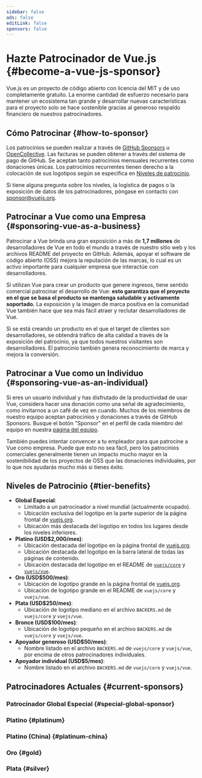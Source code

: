 ```yaml
---
sidebar: false
ads: false
editLink: false
sponsors: false
---
```


<script setup>
import SponsorsGroup from '@theme/components/SponsorsGroup.vue'
</script>

# Hazte Patrocinador de Vue.js {#become-a-vue-js-sponsor}

Vue.js es un proyecto de código abierto con licencia del MIT y de uso completamente gratuito.
La enorme cantidad de esfuerzo necesario para mantener un ecosistema tan grande y desarrollar nuevas características para el proyecto solo se hace sostenible gracias al generoso respaldo financiero de nuestros patrocinadores.

## Cómo Patrocinar {#how-to-sponsor}

Los patrocinios se pueden realizar a través de [GitHub Sponsors](https://github.com/sponsors/yyx990803) u [OpenCollective](https://opencollective.com/vuejs). Las facturas se pueden obtener a través del sistema de pago de GitHub. Se aceptan tanto patrocinios mensuales recurrentes como donaciones únicas. Los patrocinios recurrentes tienen derecho a la colocación de sus logotipos según se especifica en [Niveles de patrocinio](#niveles-de-patrocinio).

Si tiene alguna pregunta sobre los niveles, la logística de pagos o la exposición de datos de los patrocinadores, póngase en contacto con [sponsor@vuejs.org](mailto:sponsor@vuejs.org).

## Patrocinar a Vue como una Empresa {#sponsoring-vue-as-a-business}

Patrocinar a Vue brinda una gran exposición a más de **1,7 millones** de desarrolladores de Vue en todo el mundo a través de nuestro sitio web y los archivos README del proyecto en GitHub. Además, apoyar el software de código abierto (OSS) mejora la reputación de las marcas, lo cual es un activo importante para cualquier empresa que interactúe con desarrolladores.

Si utilizan Vue para crear un producto que genere ingresos, tiene sentido comercial patrocinar el desarrollo de Vue: **esto garantiza que el proyecto en el que se basa el producto se mantenga saludable y activamente soportado.** La exposición y la imagen de marca positiva en la comunidad Vue también hace que sea más fácil atraer y reclutar desarrolladores de Vue.

Si se está creando un producto en el que el target de clientes son desarrolladores, se obtendrá tráfico de alta calidad a través de la exposición del patrocinio, ya que todos nuestros visitantes son desarrolladores. El patrocinio también genera reconocimiento de marca y mejora la conversión.

## Patrocinar a Vue como un Individuo {#sponsoring-vue-as-an-individual}

Si eres un usuario individual y has disfrutado de la productividad de usar Vue, considera hacer una donación como una señal de agradecimiento, como invitarnos a un café de vez en cuando. Muchos de los miembros de nuestro equipo aceptan patrocinios y donaciones a través de GitHub Sponsors. Busque el botón "Sponsor" en el perfil de cada miembro del equipo en nuestra [página del equipo](/about/team).

También puedes intentar convencer a tu empleador para que patrocine a Vue como empresa. Puede que esto no sea fácil, pero los patrocinios comerciales generalmente tienen un impacto mucho mayor en la sostenibilidad de los proyectos de OSS que las donaciones individuales, por lo que nos ayudarás mucho más si tienes éxito.

## Niveles de Patrocinio {#tier-benefits}

- **Global Especial**:
  - Limitado a un patrocinador a nivel mundial (actualmente ocupado).
  - Ubicación exclusiva del logotipo en la parte superior de la página frontal de [vuejs.org](/).
  - Ubicación más destacada del logotipo en todos los lugares desde los niveles inferiores.
- **Platino (USD$2,000/mes)**:
  - Ubicación destacada del logotipo en la página frontal de [vuejs.org](/).
  - Ubicación destacada del logotipo en la barra lateral de todas las páginas de contenido.
  - Ubicación destacada del logotipo en el README de [`vuejs/core`](https://github.com/vuejs/core) y [`vuejs/vue`](https://github.com/vuejs/core).
- **Oro (USD$500/mes)**:
  - Ubicación de logotipo grande en la página frontal de [vuejs.org](/).
  - Ubicación de logotipo grande en el README de `vuejs/core` y `vuejs/vue`.
- **Plata (USD$250/mes)**:
  - Ubicación de logotipo mediano en el archivo `BACKERS.md` de `vuejs/core` y `vuejs/vue`.
- **Bronce (USD$100/mes)**:
  - Ubicación de logotipo pequeño en el archivo `BACKERS.md` de `vuejs/core` y `vuejs/vue`.
- **Apoyador generoso (USD$50/mes)**:
  - Nombre listado en el archivo `BACKERS.md` de `vuejs/core` y `vuejs/vue`, por encima de otros patrocinadores individuales.
- **Apoyador individual (USD$5/mes)**:
  - Nombre listado en el archivo `BACKERS.md` de `vuejs/core` y `vuejs/vue`.

## Patrocinadores Actuales {#current-sponsors}

### Patrocinador Global Especial {#special-global-sponsor}

<SponsorsGroup tier="special" placement="page" />

### Platino {#platinum}

<SponsorsGroup tier="platinum" placement="page" />

### Platino (China) {#platinum-china}

<SponsorsGroup tier="platinum_china" placement="page" />

### Oro {#gold}

<SponsorsGroup tier="gold" placement="page" />

### Plata {#silver}

<SponsorsGroup tier="silver" placement="page" />
